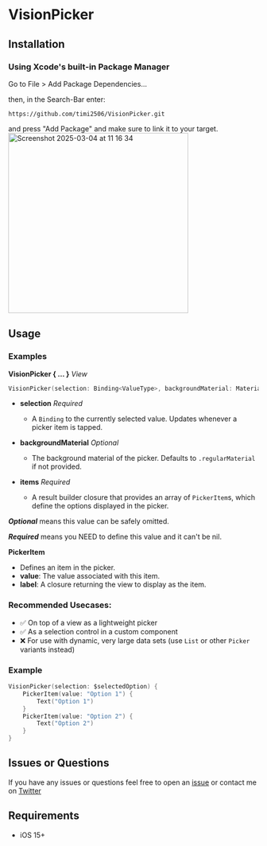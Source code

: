 # VisionPicker


## Installation
### Using Xcode's built-in Package Manager 
Go to File > Add Package Dependencies...

then, in the Search-Bar enter: 

```https://github.com/timi2506/VisionPicker.git``` 

and press "Add Package" and make sure to link it to your target.
<img width="362" alt="Screenshot 2025-03-04 at 11 16 34" src="https://github.com/user-attachments/assets/8b3672b9-9345-4d6b-9b0d-26d03bd189c7" />

## Usage
### Examples

**VisionPicker { ... }** *View*

```swift
VisionPicker(selection: Binding<ValueType>, backgroundMaterial: Material?, items: () -> [PickerItem<ValueType, LabelView>])
```

* **selection** *Required*

  * A `Binding` to the currently selected value. Updates whenever a picker item is tapped.
* **backgroundMaterial** *Optional*

  * The background material of the picker. Defaults to `.regularMaterial` if not provided.
* **items** *Required*

  * A result builder closure that provides an array of `PickerItem`s, which define the options displayed in the picker.

***Optional*** means this value can be safely omitted.

***Required*** means you NEED to define this value and it can't be nil.

**PickerItem**

* Defines an item in the picker.
* **value**: The value associated with this item.
* **label**: A closure returning the view to display as the item.

### Recommended Usecases:

* ✅ On top of a view as a lightweight picker
* ✅ As a selection control in a custom component
* ❌ For use with dynamic, very large data sets (use `List` or other `Picker` variants instead)

### Example

```swift
VisionPicker(selection: $selectedOption) {
    PickerItem(value: "Option 1") {
        Text("Option 1")
    }
    PickerItem(value: "Option 2") {
        Text("Option 2")
    }
}
```

## Issues or Questions

If you have any issues or questions feel free to open an [issue](https://github.com/timi2506/VisionPicker/issues/new/choose) or contact me on [Twitter](https://x.com/timi2506)

## Requirements
- iOS 15+
